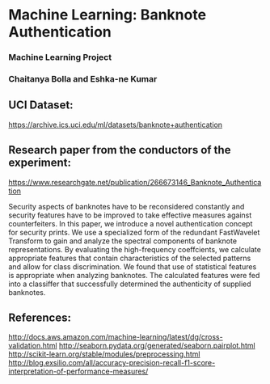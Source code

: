 # Machine Learning: Banknote Authentication
### Machine Learning Project
### Chaitanya Bolla and Eshka-ne Kumar


## UCI Dataset: 
https://archive.ics.uci.edu/ml/datasets/banknote+authentication
## Research paper from the conductors of the experiment: 
https://www.researchgate.net/publication/266673146_Banknote_Authentication

Security aspects of banknotes have to be reconsidered constantly and security features have to be improved to take effective measures
against counterfeiters. In this paper, we introduce a novel authentication concept for security prints. We use a specialized form of the 
redundant FastWavelet Transform to gain and analyze the spectral components of banknote representations. By evaluating the high-frequency 
coeffcients, we calculate appropriate features that contain characteristics of the selected patterns and allow for class discrimination. 
We found that use of statistical features is appropriate when analyzing banknotes. The calculated features were fed into a classiffer that 
successfully determined the authenticity of supplied banknotes.

## References:
http://docs.aws.amazon.com/machine-learning/latest/dg/cross-validation.html
http://seaborn.pydata.org/generated/seaborn.pairplot.html
http://scikit-learn.org/stable/modules/preprocessing.html
http://blog.exsilio.com/all/accuracy-precision-recall-f1-score-interpretation-of-performance-measures/
